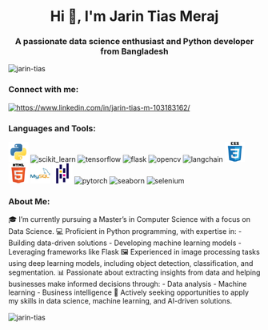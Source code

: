 <h1 align="center">Hi 👋, I'm Jarin Tias Meraj</h1>
<h3 align="center">A passionate data science enthusiast and Python developer from Bangladesh</h3>

<p align="left"> <img src="https://komarev.com/ghpvc/?username=jarin-tias&label=Profile%20views&color=0e75b6&style=flat" alt="jarin-tias" /> </p>

<h3 align="left">Connect with me:</h3>
<p align="left">
  <a href="https://www.linkedin.com/in/jarin-tias-m-103183162/" target="blank">
    <img align="center" src="https://raw.githubusercontent.com/rahuldkjain/github-profile-readme-generator/master/src/images/icons/Social/linked-in-alt.svg" alt="https://www.linkedin.com/in/jarin-tias-m-103183162/" height="30" width="40" />
  </a>
</p>

<h3 align="left">Languages and Tools:</h3>
<p align="left"> 
  <img src="https://raw.githubusercontent.com/devicons/devicon/master/icons/python/python-original.svg" alt="python" width="40" height="40"/> 
  <img src="https://upload.wikimedia.org/wikipedia/commons/0/05/Scikit_learn_logo_small.svg" alt="scikit_learn" width="40" height="40"/> 
  <img src="https://www.vectorlogo.zone/logos/tensorflow/tensorflow-icon.svg" alt="tensorflow" width="40" height="40"/> 
  <img src="https://www.vectorlogo.zone/logos/pocoo_flask/pocoo_flask-icon.svg" alt="flask" width="40" height="40"/> 
  <img src="https://www.vectorlogo.zone/logos/opencv/opencv-icon.svg" alt="opencv" width="40" height="40"/> 
    <img src="https://raw.githubusercontent.com/hwchase17/langchain/master/docs/assets/langchain-logo.svg" alt="langchain" width="40" height="40"/>
  <img src="https://raw.githubusercontent.com/devicons/devicon/master/icons/css3/css3-original-wordmark.svg" alt="css3" width="40" height="40"/> 
  <img src="https://raw.githubusercontent.com/devicons/devicon/master/icons/html5/html5-original-wordmark.svg" alt="html5" width="40" height="40"/> 
  <img src="https://raw.githubusercontent.com/devicons/devicon/master/icons/mysql/mysql-original-wordmark.svg" alt="mysql" width="40" height="40"/> 
  <img src="https://raw.githubusercontent.com/devicons/devicon/2ae2a900d2f041da66e950e4d48052658d850630/icons/pandas/pandas-original.svg" alt="pandas" width="40" height="40"/> 
  <img src="https://www.vectorlogo.zone/logos/pytorch/pytorch-icon.svg" alt="pytorch" width="40" height="40"/> 
  <img src="https://seaborn.pydata.org/_images/logo-mark-lightbg.svg" alt="seaborn" width="40" height="40"/> 
  <img src="https://raw.githubusercontent.com/detain/svg-logos/780f25886640cef088af994181646db2f6b1a3f8/svg/selenium-logo.svg" alt="selenium" width="40" height="40"/> 
</p>

<h3 align="left">About Me:</h3>
<p align="left">
  🎓 I’m currently pursuing a Master’s in Computer Science with a focus on Data Science.  
  💻 Proficient in Python programming, with expertise in:  
  - Building data-driven solutions  
  - Developing machine learning models  
  - Leveraging frameworks like Flask  
  🖼️ Experienced in image processing tasks using deep learning models, including object detection, classification, and segmentation.  
  📊 Passionate about extracting insights from data and helping businesses make informed decisions through:  
  - Data analysis  
  - Machine learning  
  - Business intelligence  
  🚀 Actively seeking opportunities to apply my skills in data science, machine learning, and AI-driven solutions.  
</p>

<p><img align="center" src="https://github-readme-stats.vercel.app/api/top-langs?username=jarin-tias&show_icons=true&locale=en&layout=compact" alt="jarin-tias" /></p>
